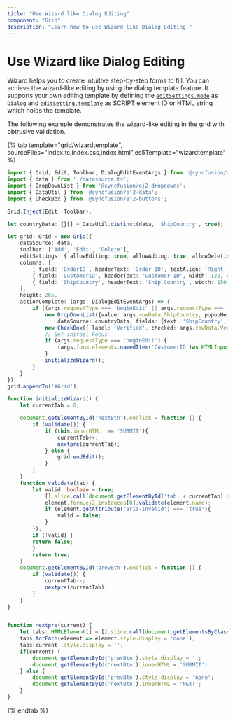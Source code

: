 ```yaml
---
title: "Use Wizard like Dialog Editing"
component: "Grid"
description: "Learn how to use Wizard like Dialog Editing."
---
```


# Use Wizard like Dialog Editing

Wizard helps you to create intuitive step-by-step forms to fill. You can achieve the wizard-like editing by using the dialog template feature. It supports your own editing template by defining the [`editSettings.mode`](../../api/grid/editSettings/#mode) as `Dialog` and [`editSetting.template`](../../api/grid/editSettings/#template) as SCRIPT element ID or HTML string which holds the template.

The following example demonstrates the wizard-like editing in the grid with obtrusive validation.

{% tab template="grid/wizardtemplate", sourceFiles="index.ts,index.css,index.html",es5Template="wizardtemplate" %}

```typescript
import { Grid, Edit, Toolbar, DialogEditEventArgs } from '@syncfusion/ej2-grids';
import { data } from './datasource.ts';
import { DropDownList } from '@syncfusion/ej2-dropdowns';
import { DataUtil } from '@syncfusion/ej2-data';
import { CheckBox } from '@syncfusion/ej2-buttons';

Grid.Inject(Edit, Toolbar);

let countryData: {}[] = DataUtil.distinct(data, 'ShipCountry', true);

let grid: Grid = new Grid({
    dataSource: data,
    toolbar: ['Add', 'Edit', 'Delete'],
    editSettings: { allowEditing: true, allowAdding: true, allowDeleting: true, mode: 'Dialog', template: '#dialogtemplate' },
    columns: [
        { field: 'OrderID', headerText: 'Order ID', textAlign: 'Right', width: 100, isPrimaryKey: true, validationRules: { required: true }},
        { field: 'CustomerID', headerText: 'Customer ID', width: 120, validationRules: { required: true }},
        { field: 'ShipCountry', headerText: 'Ship Country', width: 150 }
    ],
    height: 265,
    actionComplete: (args: DialogEditEventArgs) => {
        if ((args.requestType === 'beginEdit' || args.requestType === 'add')) {
            new DropDownList({value: args.rowData.ShipCountry, popupHeight: '300px', floatLabelType: 'Always',
                dataSource: countryData, fields: {text: 'ShipCountry', value: 'ShipCountry'}, placeholder: 'Ship Country'}, args.form.elements.namedItem('ShipCountry') as HTMLInputElement);
            new CheckBox({ label: 'Verified', checked: args.rowData.Verified }, args.form.elements.namedItem('Verified'));
            // Set initail Focus
            if (args.requestType === 'beginEdit') {
                (args.form.elements.namedItem('CustomerID')as HTMLInputElement).focus();
            }
            initializeWizard();
        }
    }
});
grid.appendTo('#Grid');

function initializeWizard() {
    let currentTab = 0;

    document.getElementById('nextBtn').onclick = function () {
        if (validate()) {
            if (this.innerHTML !== 'SUBMIT'){
                currentTab++;
                nextpre(currentTab);
            } else {
                grid.endEdit();
            }
        }
    }
    function validate(tab) {
        let valid: boolean = true;
            [].slice.call(document.getElementById('tab' + currentTab).querySelectorAll('[name]')).forEach(element => {
            element.form.ej2_instances[0].validate(element.name);
            if (element.getAttribute('aria-invalid') === 'true'){
                valid = false;
            }
        });
        if (!valid) {
        return false;
        }
        return true;
    }
    document.getElementById('prevBtn').onclick = function () {
        if (validate()) {
            currentTab--;
            nextpre(currentTab);
        }
    }
}


function nextpre(current) {
    let tabs: HTMLElement[] = [].slice.call(document.getElementsByClassName('tab'))
    tabs.forEach(element => element.style.display = 'none');
    tabs[current].style.display = '';
    if(current) {
        document.getElementById('prevBtn').style.display = '';
        document.getElementById('nextBtn').innerHTML = 'SUBMIT';
    } else {
        document.getElementById('prevBtn').style.display = 'none';
        document.getElementById('nextBtn').innerHTML = 'NEXT';
    }
}

```

{% endtab %}

